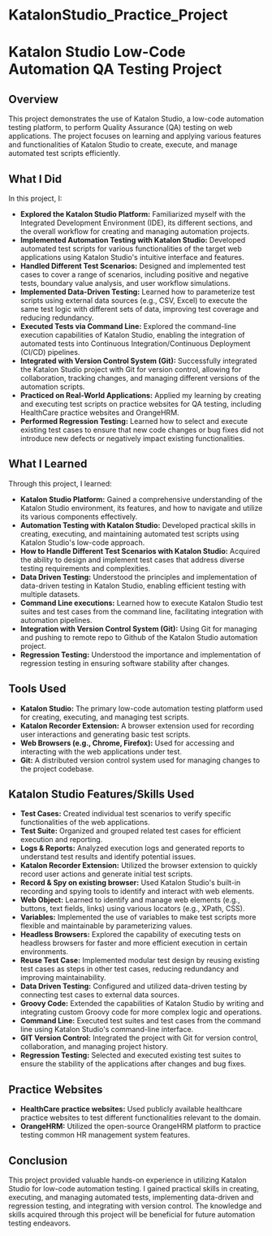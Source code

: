 # KatalonStudio_Practice_Project
# Katalon Studio Low-Code Automation QA Testing Project

## Overview

This project demonstrates the use of Katalon Studio, a low-code automation testing platform, to perform Quality Assurance (QA) testing on web applications. The project focuses on learning and applying various features and functionalities of Katalon Studio to create, execute, and manage automated test scripts efficiently.

## What I Did

In this project, I:

* **Explored the Katalon Studio Platform:** Familiarized myself with the Integrated Development Environment (IDE), its different sections, and the overall workflow for creating and managing automation projects.
* **Implemented Automation Testing with Katalon Studio:** Developed automated test scripts for various functionalities of the target web applications using Katalon Studio's intuitive interface and features.
* **Handled Different Test Scenarios:** Designed and implemented test cases to cover a range of scenarios, including positive and negative tests, boundary value analysis, and user workflow simulations.
* **Implemented Data-Driven Testing:** Learned how to parameterize test scripts using external data sources (e.g., CSV, Excel) to execute the same test logic with different sets of data, improving test coverage and reducing redundancy.
* **Executed Tests via Command Line:** Explored the command-line execution capabilities of Katalon Studio, enabling the integration of automated tests into Continuous Integration/Continuous Deployment (CI/CD) pipelines.
* **Integrated with Version Control System (Git):** Successfully integrated the Katalon Studio project with Git for version control, allowing for collaboration, tracking changes, and managing different versions of the automation scripts.
* **Practiced on Real-World Applications:** Applied my learning by creating and executing test scripts on practice websites for QA testing, including HealthCare practice websites and OrangeHRM.
* **Performed Regression Testing:** Learned how to select and execute existing test cases to ensure that new code changes or bug fixes did not introduce new defects or negatively impact existing functionalities.

## What I Learned

Through this project, I learned:

* **Katalon Studio Platform:** Gained a comprehensive understanding of the Katalon Studio environment, its features, and how to navigate and utilize its various components effectively.
* **Automation Testing with Katalon Studio:** Developed practical skills in creating, executing, and maintaining automated test scripts using Katalon Studio's low-code approach.
* **How to Handle Different Test Scenarios with Katalon Studio:** Acquired the ability to design and implement test cases that address diverse testing requirements and complexities.
* **Data Driven Testing:** Understood the principles and implementation of data-driven testing in Katalon Studio, enabling efficient testing with multiple datasets.
* **Command Line executions:** Learned how to execute Katalon Studio test suites and test cases from the command line, facilitating integration with automation pipelines.
* **Integration with Version Control System (Git):** Using Git for managing and pushing to remote repo to Github of the Katalon Studio automation project.
* **Regression Testing:** Understood the importance and implementation of regression testing in ensuring software stability after changes.

## Tools Used

* **Katalon Studio:** The primary low-code automation testing platform used for creating, executing, and managing test scripts.
* **Katalon Recorder Extension:** A browser extension used for recording user interactions and generating basic test scripts.
* **Web Browsers (e.g., Chrome, Firefox):** Used for accessing and interacting with the web applications under test.
* **Git:** A distributed version control system used for managing changes to the project codebase.

## Katalon Studio Features/Skills Used

* **Test Cases:** Created individual test scenarios to verify specific functionalities of the web applications.
* **Test Suite:** Organized and grouped related test cases for efficient execution and reporting.
* **Logs & Reports:** Analyzed execution logs and generated reports to understand test results and identify potential issues.
* **Katalon Recorder Extension:** Utilized the browser extension to quickly record user actions and generate initial test scripts.
* **Record & Spy on existing browser:** Used Katalon Studio's built-in recording and spying tools to identify and interact with web elements.
* **Web Object:** Learned to identify and manage web elements (e.g., buttons, text fields, links) using various locators (e.g., XPath, CSS).
* **Variables:** Implemented the use of variables to make test scripts more flexible and maintainable by parameterizing values.
* **Headless Browsers:** Explored the capability of executing tests on headless browsers for faster and more efficient execution in certain environments.
* **Reuse Test Case:** Implemented modular test design by reusing existing test cases as steps in other test cases, reducing redundancy and improving maintainability.
* **Data Driven Testing:** Configured and utilized data-driven testing by connecting test cases to external data sources.
* **Groovy Code:** Extended the capabilities of Katalon Studio by writing and integrating custom Groovy code for more complex logic and operations.
* **Command Line:** Executed test suites and test cases from the command line using Katalon Studio's command-line interface.
* **GIT Version Control:** Integrated the project with Git for version control, collaboration, and managing project history.
* **Regression Testing:** Selected and executed existing test suites to ensure the stability of the applications after changes and bug fixes.

## Practice Websites

* **HealthCare practice websites:** Used publicly available healthcare practice websites to test different functionalities relevant to the domain.
* **OrangeHRM:** Utilized the open-source OrangeHRM platform to practice testing common HR management system features.

## Conclusion

This project provided valuable hands-on experience in utilizing Katalon Studio for low-code automation testing. I gained practical skills in creating, executing, and managing automated tests, implementing data-driven and regression testing, and integrating with version control. The knowledge and skills acquired through this project will be beneficial for future automation testing endeavors.
